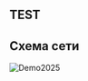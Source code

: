 ## TEST 


## Схема сети 
![Demo2025](https://github.com/user-attachments/assets/a5cfcdd1-d9ce-4e34-b44b-d2630219103a)
